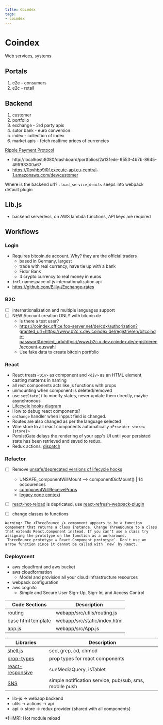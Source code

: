 ```yaml
---
title: Coindex
tags:
- coindex
---
```


# Coindex

<TagLinks />


Web services, systems

## Portals

1. e2e - consumers
2. e2c - retail

## Backend

1. customer
2. portfolio
3. exchange - 3rd party apis
4. sutor bank - euro conversion
5. index - collection of index
6. market apis - fetch realtime prices of currencies

[Ripple Payment Protocol](https://en.wikipedia.org/wiki/Ripple_(payment_protocol))

* http://localhost:8080/dashboard/portfolios/2a131ede-6553-4b7b-8645-49ff93300a67
* https://0pvhbp9i0f.execute-api.eu-central-1.amazonaws.com/dev/customer

Where is the backend url?
:   `load_service_deails` seeps into webpack default plugin

## Lib.js

* backend serverless, on AWS lambda functions, API keys are required

## Workflows

### Login

* Requires bitcoin.de account. Why? they are the official traders
  * based in Germany, largest
  * trade with real currency, have tie up with a bank
  * Fidor Bank
  * 4 crypto currency to real money in euros
* `intl` namespace of js internationalization api
* https://github.com/Billy-/Exchange-rates

### B2C

* [ ] Internationalization and multiple languages support
* [ ] NEW Account creation ONLY with bitcoin.de
  * Is there a test user?
  * https://coindex.office.foo-server.net/de/cdx/authorization?granted_url=https://www.b2c.x.dev.coindex.de/registrieren/bitcoinde-passwort&denied_url=https://www.b2c.x.dev.coindex.de/registrieren/account-auswahl
  * Use fake data to create bitcoin portfolio

### React

* React treats `<Div>` as component and `<div>` as an HTML element, casting matterns in naming
* all rect components acts like js functions with props
* unmounting when component is deleted/removed
* use `setState()` to modify states, never update them directly, maybe asynchronous
* [Lifecycle hooks diagram](https://projects.wojtekmaj.pl/react-lifecycle-methods-diagram/)
* How to debug react components?
* `onChange` handler when inpput field is changed.
* Routes are also changed as per the language selected
* Wire store to all react components automatically `<Provider store={store}>`
* PersistGate delays the rendering of your app's UI until your persisted state has been retrieved and saved to redux.
* Redux actions, [dispatch](https://redux.js.org/basics/actions)


### Refactor

* [ ] Remove [unsafe/deprecated versions of lifecycle hooks](https://reactjs.org/docs/react-component.html#unsafe_componentwillmount)
  * UNSAFE_componentWillMount --> componentDidMount() | 14 occourences
  * [componentWillReceiveProps](https://stackoverflow.com/questions/49599656/can-getderivedstatefromprops-be-used-as-an-alternative-to-componentwillreceivepr)
  * [legacy code context](https://reactjs.org/docs/legacy-context.html)
* [ ] [react-hot-reload](https://github.com/gaearon/react-hot-loader) is depricated, use [react-refresh-webpack-plugin](https://github.com/pmmmwh/react-refresh-webpack-plugin/)
* [ ] change classes to functions


```
Warning: The <ThreeBounce /> component appears to be a function component that returns a class instance. Change ThreeBounce to a class that extends React.Component instead. If you can't use a class try assigning the prototype on the function as a workaround. `ThreeBounce.prototype = React.Component.prototype`. Don't use an arrow function since it cannot be called with `new` by React.
```

### Deployment

* aws cloudfront and aws bucket
* aws cloudformation
  * Model and provision all your cloud infrastructure resources
* webpack configuration
* aws cognito
  * Simple and Secure User Sign-Up, Sign-In, and Access Control

Code Sections       | Description
--------------------|-------------------
routing             | webapp/src/utils/routing.js
base html template  | webapp/src/static/index.html
app.js 	            | webapp/src/App.js


Libraries | Description
----------|-------------
[shell.js](https://www.npmjs.com/package/shelljs) | sed, grep, cd, chmod
[prop-types](https://www.npmjs.com/package/prop-types) | prop types for react components
[react-responsive](https://www.npmjs.com/package/react-responsive) | sueMediaQuery, isTablet
[SNS]() | simple notification service, pub/sub, sms, mobile push


* lib-js -> webapp backend
* utils -> actions -> api
* api -> store -> redux provider {shared with all components}


*[HMR]: Hot module reload

<Footer />
